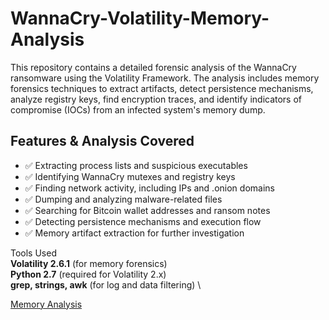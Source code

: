 # WannaCry-Volatility-Memory-Analysis
This repository contains a detailed forensic analysis of the WannaCry ransomware using the Volatility Framework. The analysis includes memory forensics techniques to extract artifacts, detect persistence mechanisms, analyze registry keys, find encryption traces, and identify indicators of compromise (IOCs) from an infected system's memory dump.

## Features & Analysis Covered
- ✅ Extracting process lists and suspicious executables
- ✅ Identifying WannaCry mutexes and registry keys
- ✅ Finding network activity, including IPs and .onion domains
- ✅ Dumping and analyzing malware-related files
- ✅ Searching for Bitcoin wallet addresses and ransom notes
- ✅ Detecting persistence mechanisms and execution flow
- ✅ Memory artifact extraction for further investigation


Tools Used  \
**Volatility 2.6.1** (for memory forensics)  \
**Python 2.7** (required for Volatility 2.x)  \
**grep, strings, awk** (for log and data filtering) \

[Memory Analysis](Memory%20Analysis%20using%20Volatility.md)
